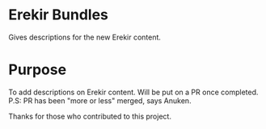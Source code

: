 # Erekir Bundles
Gives descriptions for the new Erekir content.

# Purpose
To add descriptions on Erekir content. Will be put on a PR once completed.
P.S: PR has been "more or less" merged, says Anuken.

Thanks for those who contributed to this project.
